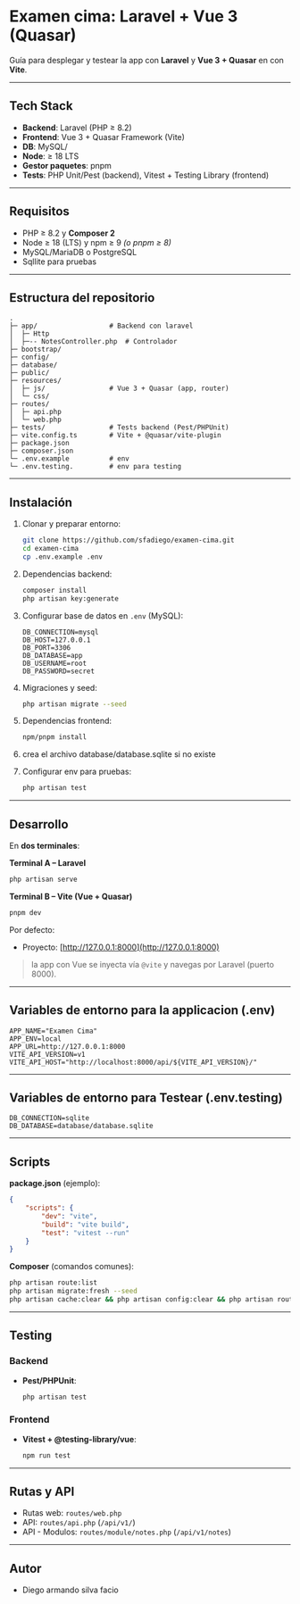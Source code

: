 # Examen cima: Laravel + Vue 3 (Quasar)

Guía para desplegar y testear la app con **Laravel** y **Vue 3 + Quasar** en con **Vite**.

---

## Tech Stack

-   **Backend**: Laravel (PHP ≥ 8.2)
-   **Frontend**: Vue 3 + Quasar Framework (Vite)
-   **DB**: MySQL/
-   **Node**: ≥ 18 LTS
-   **Gestor paquetes**: pnpm
-   **Tests**: PHP Unit/Pest (backend), Vitest + Testing Library (frontend)

---

## Requisitos

-   PHP ≥ 8.2 y **Composer 2**
-   Node ≥ 18 (LTS) y npm ≥ 9 _(o pnpm ≥ 8)_
-   MySQL/MariaDB o PostgreSQL
-   Sqllite para pruebas

---

## Estructura del repositorio

```
.
├─ app/                  # Backend con laravel
│  ├─ Http
│  ├─-- NotesController.php  # Controlador
├─ bootstrap/
├─ config/
├─ database/
├─ public/
├─ resources/
│  ├─ js/                # Vue 3 + Quasar (app, router)
│  └─ css/
├─ routes/
│  ├─ api.php
│  └─ web.php
├─ tests/                # Tests backend (Pest/PHPUnit)
├─ vite.config.ts        # Vite + @quasar/vite-plugin
├─ package.json
├─ composer.json
└─ .env.example          # env
└─ .env.testing.         # env para testing
```

---

## Instalación

1. Clonar y preparar entorno:

    ```bash
    git clone https://github.com/sfadiego/examen-cima.git
    cd examen-cima
    cp .env.example .env
    ```

2. Dependencias backend:

    ```bash
    composer install
    php artisan key:generate
    ```

3. Configurar base de datos en `.env` (MySQL):

    ```env
    DB_CONNECTION=mysql
    DB_HOST=127.0.0.1
    DB_PORT=3306
    DB_DATABASE=app
    DB_USERNAME=root
    DB_PASSWORD=secret
    ```

4. Migraciones y seed:

    ```bash
    php artisan migrate --seed
    ```

5. Dependencias frontend:

    ```bash
    npm/pnpm install
    ```
6. crea el archivo database/database.sqlite si no existe
7. Configurar env para pruebas:

    ```bash
    php artisan test
    ```

---

## Desarrollo

En **dos terminales**:

**Terminal A – Laravel**

```bash
php artisan serve
```

**Terminal B – Vite (Vue + Quasar)**

```bash
pnpm dev
```

Por defecto:

-   Proyecto: [http://127.0.0.1:8000](http://127.0.0.1:8000)

> la app con Vue se inyecta vía `@vite` y navegas por Laravel (puerto 8000).

---

## Variables de entorno para la applicacion (.env)

```env
APP_NAME="Examen Cima"
APP_ENV=local
APP_URL=http://127.0.0.1:8000
VITE_API_VERSION=v1
VITE_API_HOST="http://localhost:8000/api/${VITE_API_VERSION}/"
```

---

## Variables de entorno para Testear (.env.testing)

```env.testing
DB_CONNECTION=sqlite
DB_DATABASE=database/database.sqlite
```

---

## Scripts

**package.json** (ejemplo):

```json
{
    "scripts": {
        "dev": "vite",
        "build": "vite build",
        "test": "vitest --run"
    }
}
```

**Composer** (comandos comunes):

```bash
php artisan route:list
php artisan migrate:fresh --seed
php artisan cache:clear && php artisan config:clear && php artisan route:clear
```

---

## Testing

### Backend

-   **Pest/PHPUnit**:

    ```bash
    php artisan test
    ```

### Frontend

-   **Vitest + @testing-library/vue**:

    ```bash
    npm run test
    ```

---

## Rutas y API

-   Rutas web: `routes/web.php`
-   API: `routes/api.php` (`/api/v1/`)
-   API - Modulos: `routes/module/notes.php` (`/api/v1/notes`)

---

## Autor

-   Diego armando silva facio
